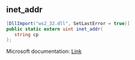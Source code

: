 ## inet_addr

```csharp
[DllImport("ws2_32.dll", SetLastError = true)]
public static extern uint inet_addr(
   string cp
);
```

Microsoft documentation: [Link](https://docs.microsoft.com/en-us/windows/win32/api/winsock/nf-winsock-inet_addr)
